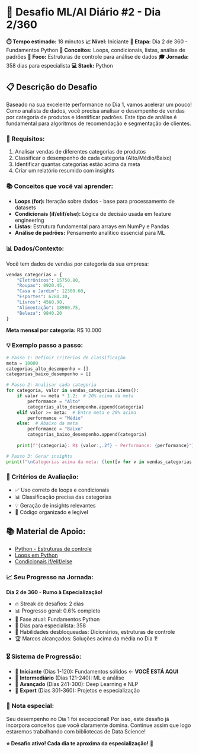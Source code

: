 # 🚀 Desafio ML/AI Diário #2 - Dia 2/360
**⏱️ Tempo estimado:** 18 minutos
**📈 Nível:** Iniciante
**📅 Etapa:** Dia 2 de 360 - Fundamentos Python
**🎯 Conceitos:** Loops, condicionais, listas, análise de padrões
**🧠 Foco:** Estruturas de controle para análise de dados
**🎓 Jornada:** 358 dias para especialista
**💻 Stack:** Python

## 📋 Descrição do Desafio
Baseado na sua excelente performance no Dia 1, vamos acelerar um pouco! Como analista de dados, você precisa analisar o desempenho de vendas por categoria de produtos e identificar padrões. Este tipo de análise é fundamental para algoritmos de recomendação e segmentação de clientes.

### 📝 Requisitos:
1. Analisar vendas de diferentes categorias de produtos
2. Classificar o desempenho de cada categoria (Alto/Médio/Baixo)
3. Identificar quantas categorias estão acima da meta
4. Criar um relatório resumido com insights

### 📚 Conceitos que você vai aprender:
- **Loops (for):** Iteração sobre dados - base para processamento de datasets
- **Condicionais (if/elif/else):** Lógica de decisão usada em feature engineering
- **Listas:** Estrutura fundamental para arrays em NumPy e Pandas
- **Análise de padrões:** Pensamento analítico essencial para ML

### 📊 Dados/Contexto:
Você tem dados de vendas por categoria da sua empresa:
```python
vendas_categorias = {
    "Eletrônicos": 15750.80,
    "Roupas": 8920.45,
    "Casa e Jardim": 12300.60,
    "Esportes": 6780.30,
    "Livros": 4560.90,
    "Alimentação": 18900.75,
    "Beleza": 9840.20
}
```

**Meta mensal por categoria:** R$ 10.000

### 💡 Exemplo passo a passo:
```python
# Passo 1: Definir critérios de classificação
meta = 10000
categorias_alto_desempenho = []
categorias_baixo_desempenho = []

# Passo 2: Analisar cada categoria
for categoria, valor in vendas_categorias.items():
    if valor >= meta * 1.2:  # 20% acima da meta
        performance = "Alto"
        categorias_alto_desempenho.append(categoria)
    elif valor >= meta:  # Entre meta e 20% acima
        performance = "Médio"
    else:  # Abaixo da meta
        performance = "Baixo"
        categorias_baixo_desempenho.append(categoria)
    
    print(f"{categoria}: R$ {valor:,.2f} - Performance: {performance}")

# Passo 3: Gerar insights
print(f"\nCategorias acima da meta: {len([v for v in vendas_categorias.values() if v >= meta])}")
```

### 🎯 Critérios de Avaliação:
- ✅ Uso correto de loops e condicionais
- 📊 Classificação precisa das categorias
- 💡 Geração de insights relevantes
- 🧹 Código organizado e legível

## 📚 Material de Apoio:
- [Python - Estruturas de controle](https://docs.python.org/3/tutorial/controlflow.html)
- [Loops em Python](https://docs.python.org/3/tutorial/controlflow.html#for-statements)
- [Condicionais if/elif/else](https://docs.python.org/3/tutorial/controlflow.html#if-statements)

### 📈 Seu Progresso na Jornada:
**Dia 2 de 360 - Rumo à Especialização!**
- 🔥 Streak de desafios: 2 dias
- 📊 Progresso geral: 0.6% completo
- 🎯 Fase atual: Fundamentos Python
- 📅 Dias para especialista: 358
- 🧠 Habilidades desbloqueadas: Dicionários, estruturas de controle
- 🏆 Marcos alcançados: Soluções acima da média no Dia 1!

### 🎖️ Sistema de Progressão:
- 📘 **Iniciante** (Dias 1-120): Fundamentos sólidos ← **VOCÊ ESTÁ AQUI**
- 📗 **Intermediário** (Dias 121-240): ML e análise
- 📙 **Avançado** (Dias 241-300): Deep Learning e NLP  
- 📕 **Expert** (Dias 301-360): Projetos e especialização

### 🌟 **Nota especial:**
Seu desempenho no Dia 1 foi excepcional! Por isso, este desafio já incorpora conceitos que você claramente domina. Continue assim que logo estaremos trabalhando com bibliotecas de Data Science!

**⭐ Desafio ativo! Cada dia te aproxima da especialização!** 🎯